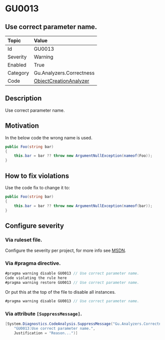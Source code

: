 # GU0013
## Use correct parameter name.

| Topic    | Value
| :--      | :--
| Id       | GU0013
| Severity | Warning
| Enabled  | True
| Category | Gu.Analyzers.Correctness
| Code     | [ObjectCreationAnalyzer](https://github.com/DotNetAnalyzers/Gu.Analyzers/blob/master/Gu.Analyzers/Analyzers/ObjectCreationAnalyzer.cs)

## Description

Use correct parameter name.

## Motivation

In the below code the wrong name is used.
```cs
public Foo(string bar)
{
    this.bar = bar ?? throw new ArgumentNullException(nameof(Foo));
}
```

## How to fix violations

Use the code fix to change it to:

```cs
public Foo(string bar)
{
    this.bar = bar ?? throw new ArgumentNullException(nameof(bar));
}
```

<!-- start generated config severity -->
## Configure severity

### Via ruleset file.

Configure the severity per project, for more info see [MSDN](https://msdn.microsoft.com/en-us/library/dd264949.aspx).

### Via #pragma directive.
```C#
#pragma warning disable GU0013 // Use correct parameter name.
Code violating the rule here
#pragma warning restore GU0013 // Use correct parameter name.
```

Or put this at the top of the file to disable all instances.
```C#
#pragma warning disable GU0013 // Use correct parameter name.
```

### Via attribute `[SuppressMessage]`.

```C#
[System.Diagnostics.CodeAnalysis.SuppressMessage("Gu.Analyzers.Correctness", 
    "GU0013:Use correct parameter name.", 
    Justification = "Reason...")]
```
<!-- end generated config severity -->